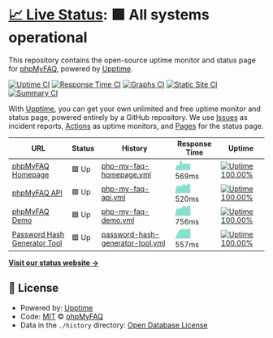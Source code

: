 # [📈 Live Status](https://status.phpmyfaq.de): <!--live status--> **🟩 All systems operational**

This repository contains the open-source uptime monitor and status page for [phpMyFAQ](https://www.phpmyfaq.de), powered by [Upptime](https://github.com/upptime/upptime).

[![Uptime CI](https://github.com/koj-co/upptime/workflows/Uptime%20CI/badge.svg)](https://github.com/koj-co/upptime/actions?query=workflow%3A%22Uptime+CI%22)
[![Response Time CI](https://github.com/koj-co/upptime/workflows/Response%20Time%20CI/badge.svg)](https://github.com/koj-co/upptime/actions?query=workflow%3A%22Response+Time+CI%22)
[![Graphs CI](https://github.com/koj-co/upptime/workflows/Graphs%20CI/badge.svg)](https://github.com/koj-co/upptime/actions?query=workflow%3A%22Graphs+CI%22)
[![Static Site CI](https://github.com/koj-co/upptime/workflows/Static%20Site%20CI/badge.svg)](https://github.com/koj-co/upptime/actions?query=workflow%3A%22Static+Site+CI%22)
[![Summary CI](https://github.com/koj-co/upptime/workflows/Summary%20CI/badge.svg)](https://github.com/koj-co/upptime/actions?query=workflow%3A%22Summary+CI%22)

With [Upptime](https://upptime.js.org), you can get your own unlimited and free uptime monitor and status page, powered entirely by a GitHub repository. We use [Issues](https://github.com/phpMyFAQ/status.phpmyfaq.de/issues) as incident reports, [Actions](https://github.com/phpMyFAQ/status.phpmyfaq.de/actions) as uptime monitors, and [Pages](https://status.phpmyfaq.de) for the status page.

<!--start: status pages-->
<!-- This summary is generated by Upptime (https://github.com/upptime/upptime) -->
<!-- Do not edit this manually, your changes will be overwritten -->

| URL                                                          | Status | History                                                                                                                                    | Response Time                                                                                     | Uptime                                                                                                                                                                                                                                                        |
| ------------------------------------------------------------ | ------ | ------------------------------------------------------------------------------------------------------------------------------------------ | ------------------------------------------------------------------------------------------------- | ------------------------------------------------------------------------------------------------------------------------------------------------------------------------------------------------------------------------------------------------------------- |
| [phpMyFAQ Homepage](https://www.phpmyfaq.de)                 | 🟩 Up  | [php-my-faq-homepage.yml](https://github.com/phpMyFAQ/status.phpmyfaq.de/commits/master/history/php-my-faq-homepage.yml)                   | <img alt="Response time graph" src="./graphs/php-my-faq-homepage.png" height="20"> 569ms          | [![Uptime 100.00%](https://img.shields.io/endpoint?url=https%3A%2F%2Fraw.githubusercontent.com%2FphpMyFAQ%2Fstatus.phpmyfaq.de%2Fmaster%2Fapi%2Fphp-my-faq-homepage%2Fuptime.json)](https://status.phpmyfaq.de/history/php-my-faq-homepage)                   |
| [phpMyFAQ API](https://api.phpmyfaq.de/versions)             | 🟩 Up  | [php-my-faq-api.yml](https://github.com/phpMyFAQ/status.phpmyfaq.de/commits/master/history/php-my-faq-api.yml)                             | <img alt="Response time graph" src="./graphs/php-my-faq-api.png" height="20"> 520ms               | [![Uptime 100.00%](https://img.shields.io/endpoint?url=https%3A%2F%2Fraw.githubusercontent.com%2FphpMyFAQ%2Fstatus.phpmyfaq.de%2Fmaster%2Fapi%2Fphp-my-faq-api%2Fuptime.json)](https://status.phpmyfaq.de/history/php-my-faq-api)                             |
| [phpMyFAQ Demo](https://demo.phpmyfaq.de)                    | 🟩 Up  | [php-my-faq-demo.yml](https://github.com/phpMyFAQ/status.phpmyfaq.de/commits/master/history/php-my-faq-demo.yml)                           | <img alt="Response time graph" src="./graphs/php-my-faq-demo.png" height="20"> 756ms              | [![Uptime 100.00%](https://img.shields.io/endpoint?url=https%3A%2F%2Fraw.githubusercontent.com%2FphpMyFAQ%2Fstatus.phpmyfaq.de%2Fmaster%2Fapi%2Fphp-my-faq-demo%2Fuptime.json)](https://status.phpmyfaq.de/history/php-my-faq-demo)                           |
| [Password Hash Generator Tool](https://password.phpmyfaq.de) | 🟩 Up  | [password-hash-generator-tool.yml](https://github.com/phpMyFAQ/status.phpmyfaq.de/commits/master/history/password-hash-generator-tool.yml) | <img alt="Response time graph" src="./graphs/password-hash-generator-tool.png" height="20"> 557ms | [![Uptime 100.00%](https://img.shields.io/endpoint?url=https%3A%2F%2Fraw.githubusercontent.com%2FphpMyFAQ%2Fstatus.phpmyfaq.de%2Fmaster%2Fapi%2Fpassword-hash-generator-tool%2Fuptime.json)](https://status.phpmyfaq.de/history/password-hash-generator-tool) |

<!--end: status pages-->

[**Visit our status website →**](https://status.phpmyfaq.de)

## 📄 License

- Powered by: [Upptime](https://github.com/upptime/upptime)
- Code: [MIT](./LICENSE) © [phpMyFAQ](https://www.phpmyfaq.de)
- Data in the `./history` directory: [Open Database License](https://opendatacommons.org/licenses/odbl/1-0/)
